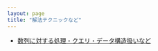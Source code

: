 ```yaml
---
layout: page
title: "解法テクニックなど"
---
```


- [数列に対する処理・クエリ・データ構造扱いなど](https://harufujimoto.github.io/arrays_query.html)
